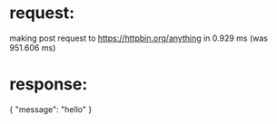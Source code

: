 # request:

making post request to https://httpbin.org/anything in 0.929 ms (was 951.606 ms)

# response:

{
    "message": "hello"
}

